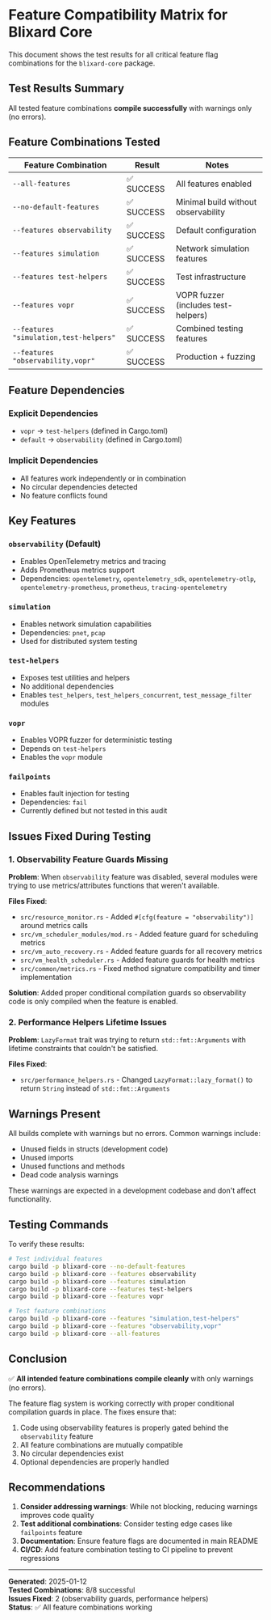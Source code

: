 # Feature Compatibility Matrix for Blixard Core

This document shows the test results for all critical feature flag combinations for the `blixard-core` package.

## Test Results Summary

All tested feature combinations **compile successfully** with warnings only (no errors).

## Feature Combinations Tested

| Feature Combination | Result | Notes |
|-------------------|--------|-------|
| `--all-features` | ✅ SUCCESS | All features enabled |
| `--no-default-features` | ✅ SUCCESS | Minimal build without observability |
| `--features observability` | ✅ SUCCESS | Default configuration |
| `--features simulation` | ✅ SUCCESS | Network simulation features |
| `--features test-helpers` | ✅ SUCCESS | Test infrastructure |
| `--features vopr` | ✅ SUCCESS | VOPR fuzzer (includes test-helpers) |
| `--features "simulation,test-helpers"` | ✅ SUCCESS | Combined testing features |
| `--features "observability,vopr"` | ✅ SUCCESS | Production + fuzzing |

## Feature Dependencies

### Explicit Dependencies
- `vopr` → `test-helpers` (defined in Cargo.toml)
- `default` → `observability` (defined in Cargo.toml)

### Implicit Dependencies
- All features work independently or in combination
- No circular dependencies detected
- No feature conflicts found

## Key Features

### `observability` (Default)
- Enables OpenTelemetry metrics and tracing
- Adds Prometheus metrics support
- Dependencies: `opentelemetry`, `opentelemetry_sdk`, `opentelemetry-otlp`, `opentelemetry-prometheus`, `prometheus`, `tracing-opentelemetry`

### `simulation`
- Enables network simulation capabilities
- Dependencies: `pnet`, `pcap`
- Used for distributed system testing

### `test-helpers`
- Exposes test utilities and helpers
- No additional dependencies
- Enables `test_helpers`, `test_helpers_concurrent`, `test_message_filter` modules

### `vopr`
- Enables VOPR fuzzer for deterministic testing
- Depends on `test-helpers`
- Enables the `vopr` module

### `failpoints`
- Enables fault injection for testing
- Dependencies: `fail`
- Currently defined but not tested in this audit

## Issues Fixed During Testing

### 1. Observability Feature Guards Missing
**Problem**: When `observability` feature was disabled, several modules were trying to use metrics/attributes functions that weren't available.

**Files Fixed**:
- `src/resource_monitor.rs` - Added `#[cfg(feature = "observability")]` around metrics calls
- `src/vm_scheduler_modules/mod.rs` - Added feature guard for scheduling metrics
- `src/vm_auto_recovery.rs` - Added feature guards for all recovery metrics
- `src/vm_health_scheduler.rs` - Added feature guards for health metrics
- `src/common/metrics.rs` - Fixed method signature compatibility and timer implementation

**Solution**: Added proper conditional compilation guards so observability code is only compiled when the feature is enabled.

### 2. Performance Helpers Lifetime Issues
**Problem**: `LazyFormat` trait was trying to return `std::fmt::Arguments` with lifetime constraints that couldn't be satisfied.

**Files Fixed**:
- `src/performance_helpers.rs` - Changed `LazyFormat::lazy_format()` to return `String` instead of `std::fmt::Arguments`

## Warnings Present

All builds complete with warnings but no errors. Common warnings include:
- Unused fields in structs (development code)
- Unused imports
- Unused functions and methods
- Dead code analysis warnings

These warnings are expected in a development codebase and don't affect functionality.

## Testing Commands

To verify these results:

```bash
# Test individual features
cargo build -p blixard-core --no-default-features
cargo build -p blixard-core --features observability
cargo build -p blixard-core --features simulation
cargo build -p blixard-core --features test-helpers
cargo build -p blixard-core --features vopr

# Test feature combinations
cargo build -p blixard-core --features "simulation,test-helpers"
cargo build -p blixard-core --features "observability,vopr"
cargo build -p blixard-core --all-features
```

## Conclusion

✅ **All intended feature combinations compile cleanly** with only warnings (no errors).

The feature flag system is working correctly with proper conditional compilation guards in place. The fixes ensure that:

1. Code using observability features is properly gated behind the `observability` feature
2. All feature combinations are mutually compatible
3. No circular dependencies exist
4. Optional dependencies are properly handled

## Recommendations

1. **Consider addressing warnings**: While not blocking, reducing warnings improves code quality
2. **Test additional combinations**: Consider testing edge cases like `failpoints` feature
3. **Documentation**: Ensure feature flags are documented in main README
4. **CI/CD**: Add feature combination testing to CI pipeline to prevent regressions

---

**Generated**: 2025-01-12  
**Tested Combinations**: 8/8 successful  
**Issues Fixed**: 2 (observability guards, performance helpers)  
**Status**: ✅ All feature combinations working